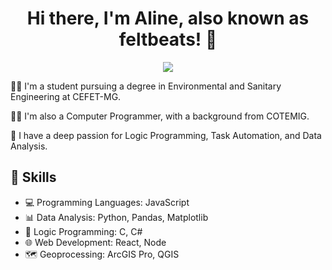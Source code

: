 <h1 align="center">Hi there, I'm Aline, also known as feltbeats! 🌟</h1>
<p align="center">
  <a href="https://www.linkedin.com/in/alineolivaz/"><img src="https://img.shields.io/badge/LinkedIn-0077B5?style=for-the-badge&logo=linkedin&logoColor=white"/></a>
</p>

👩‍🎓 I'm a student pursuing a degree in Environmental and Sanitary Engineering at CEFET-MG.

👩‍💻 I'm also a Computer Programmer, with a background from COTEMIG.

🧠 I have a deep passion for Logic Programming, Task Automation, and Data Analysis.

## 🚀 Skills

- 💻 Programming Languages: JavaScript
- 📊 Data Analysis: Python, Pandas, Matplotlib
- 🤖 Logic Programming: C, C#
- 🌐 Web Development: React, Node
- 🗺️ Geoprocessing: ArcGIS Pro, QGIS
